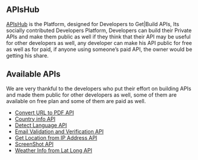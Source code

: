 ## APIsHub

[APIsHub](https://apishub.com/) is the Platform, designed for Developers to Get|Build APIs, Its socially contributed Developers Platform, Developers can build their Private APIs and make them public as well if they think that their API may be useful for other developers as well, any developer can make his API public for free as well as for paid, if anyone using someone’s paid API, the owner would be getting his share.

## Available APIs

We are very thankful to the developers who put their effort on building APIs and made them public for other developers as well, some of them are available on free plan and some of them are paid as well.

+  [Convert URL to PDF API](https://apishub.com/abdulqadir/convert-url-to-pdf) 
+  [Country info API](https://apishub.com/abdulqadir/country-info) 
+  [Detect Language API](https://apishub.com/abdulqadir/detect-language) 
+  [Email Validation and Verification API](https://apishub.com/manisha_kumari/email-validation-and-verification-api) 
+  [Get Location from IP Address API](https://apishub.com/abdulqadir/get-location-from-ip-address) 
+  [ScreenShot API](https://apishub.com/abdulqadir/screenshot-api) 
+  [Weather Info from Lat Long API](https://apishub.com/abdulqadir/weather-info-from-lat-long) 
